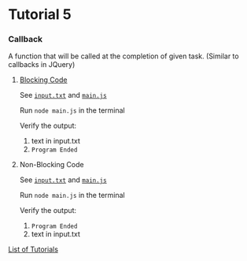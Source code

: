 # Tutorial 5
### Callback
A function that will be called at the completion of given task. (Similar to callbacks in JQuery)

1. [Blocking Code](https://github.com/shane030716/node-js/tree/tutorial-5-1/Tutorial5)

    See [`input.txt`](https://github.com/shane030716/node-js/tree/tutorial-5-1/Tutorial5/input.txt) and [`main.js`](https://github.com/shane030716/node-js/tree/tutorial-5-1/Tutorial5/main.js)

    Run `node main.js` in the terminal

    Verify the output:
    1. text in input.txt
    2. `Program Ended`


2. Non-Blocking Code

    See [`input.txt`](input.txt) and [`main.js`](main.js)

    Run `node main.js` in the terminal

    Verify the output:
    1. `Program Ended`
    2. text in input.txt

[List of Tutorials](https://github.com/shane030716/node-js)
